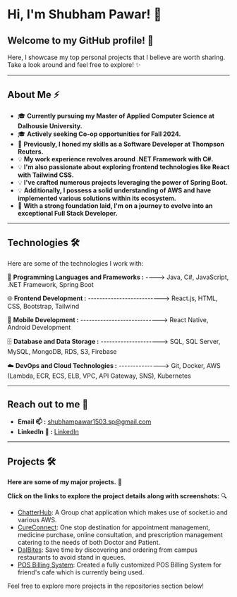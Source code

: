 # Hi, I'm Shubham Pawar! 👋

## Welcome to my GitHub profile! 🚀 
Here, I showcase my top personal projects that I believe are worth sharing. Take a look around and feel free to explore! ✨

---

## About Me ⚡

- 🎓 **Currently pursuing my Master of Applied Computer Science at Dalhousie University.**
- 🎓 **Actively seeking Co-op opportunities for Fall 2024.**
- 💼 **Previously, I honed my skills as a Software Developer at Thompson Reuters.**
- 💡 **My work experience revolves around .NET Framework with C#.**
- 💡 **I'm also passionate about exploring frontend technologies like React with Tailwind CSS.**
- 💡 **I've crafted numerous projects leveraging the power of Spring Boot.**
- 💡 **Additionally, I possess a solid understanding of AWS and have implemented various solutions within its ecosystem.**
- 🌱 **With a strong foundation laid, I'm on a journey to evolve into an exceptional Full Stack Developer.**

---

## Technologies 🛠️
Here are some of the technologies I work with:

🚀 **Programming Languages and Frameworks :** ----> Java, C#, JavaScript, .NET Framework, Spring Boot

🌐 **Frontend Development :** --------------------------> React.js, HTML, CSS, Bootstrap, Tailwind

📱 **Mobile Development :** ----------------------------> React Native, Android Development

🗄️ **Database and Data Storage :** ---------------------> SQL, SQL Server, MySQL, MongoDB, RDS, S3, Firebase

☁️ **DevOps and Cloud Technologies :** ---------------> Git, Docker, AWS (Lambda, ECR, ECS, ELB, VPC, API Gateway, SNS), Kubernetes


---

## Reach out to me 📝
-  **Email 📫 :** shubhampawar1503.sp@gmail.com
-  **LinkedIn 💼 :** [LinkedIn](www.linkedin.com/in/shubham-pawar-2556001b5)

---

## Projects 🛠️

 **Here are some of my major projects.** 🚀 
 
 **Click on the links to explore the project details along with screenshots:** 🔍

- [ChatterHub](https://github.com/shubham-1503/ChatterHub): A Group chat application which makes use of socket.io and various AWS.
- [CureConnect](https://github.com/shubham-1503/CureConnect): One stop destination for appointment management, medicine purchase, online consultation, and prescription management catering to the needs of both Doctor and Patient.
- [DalBites](https://github.com/shubham-1503/Dalbites/tree/main): Save time by discovering and ordering from campus restaurants to avoid stand in queues.
- [POS Billing System](https://github.com/shubham-1503/Backyard-Snooker-Cafe): Created a fully customized POS Billing System for friend's cafe which is currently being used.

Feel free to explore more projects in the repositories section below! 
